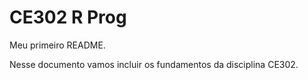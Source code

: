 # CE302 R Prog

Meu primeiro README. 

Nesse documento vamos incluir os fundamentos da disciplina CE302. 